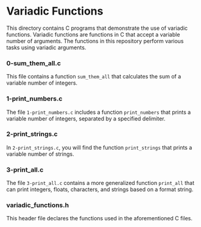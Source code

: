 
# Variadic Functions

This directory contains C programs that demonstrate the use of variadic functions. Variadic functions are functions in C that accept a variable number of arguments. The functions in this repository perform various tasks using variadic arguments.


### 0-sum_them_all.c

This file contains a function `sum_them_all` that calculates the sum of a variable number of integers.

### 1-print_numbers.c

The file `1-print_numbers.c` includes a function `print_numbers` that prints a variable number of integers, separated by a specified delimiter.

### 2-print_strings.c

In `2-print_strings.c`, you will find the function `print_strings` that prints a variable number of strings.

### 3-print_all.c

The file `3-print_all.c` contains a more generalized function `print_all` that can print integers, floats, characters, and strings based on a format string.

### variadic_functions.h

This header file declares the functions used in the aforementioned C files.

